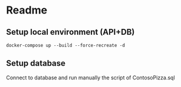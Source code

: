 # Readme

## Setup local environment (API+DB)
`docker-compose up --build --force-recreate -d`

## Setup database
Connect to database and run manually the script of ContosoPizza.sql

